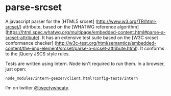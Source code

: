 # parse-srcset

A javascript parser for the [HTML5 srcset] (http://www.w3.org/TR/html-srcset/) attribute, based on the [WHATWG reference algorithm] (https://html.spec.whatwg.org/multipage/embedded-content.html#parse-a-srcset-attribute). It has an extensive test suite based on the [W3C srcset conformance checker] (http://w3c-test.org/html/semantics/embedded-content/the-img-element/srcset/parse-a-srcset-attribute.html). It conforms to the jQuery JSCS style rules.

Tests are written using Intern. Node isn't required to run them. In a browser, just open:

    node_modules/intern-geezer/client.html?config=tests/intern

I’m on twitter [@tweetywheaty](https://twitter.com/tweetywheaty).